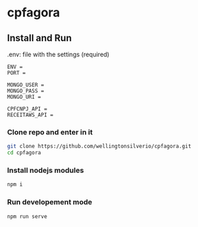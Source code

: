 # cpfagora

## Install and Run
.env: file with the settings (required)
```
ENV = 
PORT = 

MONGO_USER = 
MONGO_PASS = 
MONGO_URI = 

CPFCNPJ_API = 
RECEITAWS_API = 
```

### Clone repo and enter in it
```bash
git clone https://github.com/wellingtonsilverio/cpfagora.git
cd cpfagora
```
### Install nodejs modules
```bash
npm i
```
### Run developement mode
```bash
npm run serve
```
